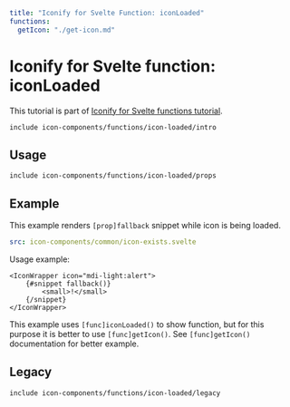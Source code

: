 ```yaml
title: "Iconify for Svelte Function: iconLoaded"
functions:
  getIcon: "./get-icon.md"
```

# Iconify for Svelte function: iconLoaded

This tutorial is part of [Iconify for Svelte functions tutorial](./index.md#functions).

`include icon-components/functions/icon-loaded/intro`

## Usage

`include icon-components/functions/icon-loaded/props`

## Example

This example renders `[prop]fallback` snippet while icon is being loaded.

```yaml
src: icon-components/common/icon-exists.svelte
```

Usage example:

```svelte
<IconWrapper icon="mdi-light:alert">
    {#snippet fallback()}
        <small>!</small>
    {/snippet}
</IconWrapper>
```

This example uses `[func]iconLoaded()` to show function, but for this purpose it is better to use `[func]getIcon()`. See `[func]getIcon()` documentation for better example.

## Legacy

`include icon-components/functions/icon-loaded/legacy`

